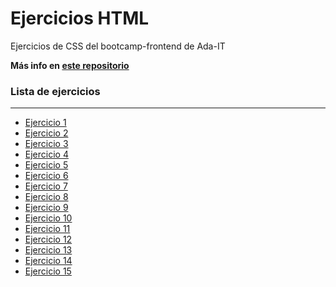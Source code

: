 # Ejercicios HTML

Ejercicios de CSS del bootcamp-frontend de Ada-IT

**Más info en [este repositorio](https://github.com/Ada-IT/bootcamp-frontend/tree/master/css)**

### Lista de ejercicios

---

- [Ejercicio 1](https://github.com/Kimcitaw/bfrontend-css/blob/master/index1.html)
- [Ejercicio 2](https://github.com/Kimcitaw/bfrontend-css/blob/master/index2.html)
- [Ejercicio 3](https://github.com/Kimcitaw/bfrontend-css/tree/master/ej3)
- [Ejercicio 4](https://github.com/Kimcitaw/bfrontend-css/tree/master/ej4)
- [Ejercicio 5](https://github.com/Kimcitaw/bfrontend-css/blob/master/index5.html)
- [Ejercicio 6](https://github.com/Kimcitaw/bfrontend-css/blob/master/index6.html)
- [Ejercicio 7](https://github.com/Kimcitaw/bfrontend-css/blob/master/index7.html)
- [Ejercicio 8](https://github.com/Kimcitaw/bfrontend-css/blob/master/index8.html)
- [Ejercicio 9](https://github.com/Kimcitaw/bfrontend-css/blob/master/index9.html)
- [Ejercicio 10](https://github.com/Kimcitaw/bfrontend-css/blob/master/index10.html)
- [Ejercicio 11](https://github.com/Kimcitaw/bfrontend-css/blob/master/index11.html)
- [Ejercicio 12](https://github.com/Kimcitaw/bfrontend-css/blob/master/index12.html)
- [Ejercicio 13](https://github.com/Kimcitaw/bfrontend-css/blob/master/index13.html)
- [Ejercicio 14](https://github.com/Kimcitaw/bfrontend-css/blob/master/index14.html)
- [Ejercicio 15](https://github.com/Kimcitaw/bfrontend-css/blob/master/index15.html)
